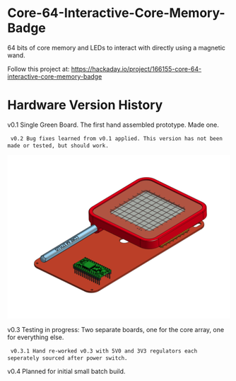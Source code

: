 # Core-64-Interactive-Core-Memory-Badge
64 bits of core memory and LEDs to interact with directly using a magnetic wand.

Follow this project at: https://hackaday.io/project/166155-core-64-interactive-core-memory-badge


# Hardware Version History
v0.1 Single Green Board. The first hand assembled prototype. Made one.

     v0.2 Bug fixes learned from v0.1 applied. This version has not been made or tested, but should work.


![](Images/Core64_v0.3_Dual_Red_Board_CAD.png)

v0.3 Testing in progress: Two separate boards, one for the core array, one for everything else.

     v0.3.1 Hand re-worked v0.3 with 5V0 and 3V3 regulators each seperately sourced after power switch.

v0.4 Planned for initial small batch build.



